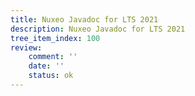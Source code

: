 ```yaml
---
title: Nuxeo Javadoc for LTS 2021
description: Nuxeo Javadoc for LTS 2021
tree_item_index: 100
review:
    comment: ''
    date: ''
    status: ok
---
```

